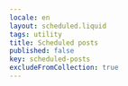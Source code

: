 ```yaml
---
locale: en
layout: scheduled.liquid
tags: utility
title: Scheduled posts
published: false
key: scheduled-posts
excludeFromCollection: true
---
```

